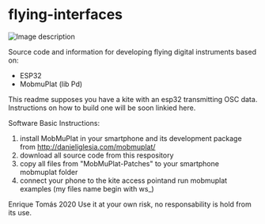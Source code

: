 # flying-interfaces

![Image description](http://www.laboralcentrodearte.org/es/educacion/taller-de-instrumentos-musicales-digitales-voladores/leadImage_preview)

Source code and information for developing flying digital instruments based on:

- ESP32 
- MobmuPlat (lib Pd)

This readme supposes you have a kite with an esp32 transmitting OSC data. Instructions on how to build one will be soon linkied here. 

Software Basic Instructions:

1) install MobMuPlat in your smartphone and its development package from http://danieliglesia.com/mobmuplat/
2) download all source code from this respository
3) copy all files from "MobMuPlat-Patches" to your smartphone mobmuplat folder
4) connect your phone to the kite access pointand run mobmuplat examples (my files name begin with ws_)


Enrique Tomás 2020
Use it at your own risk, no responsability is hold from its use. 
